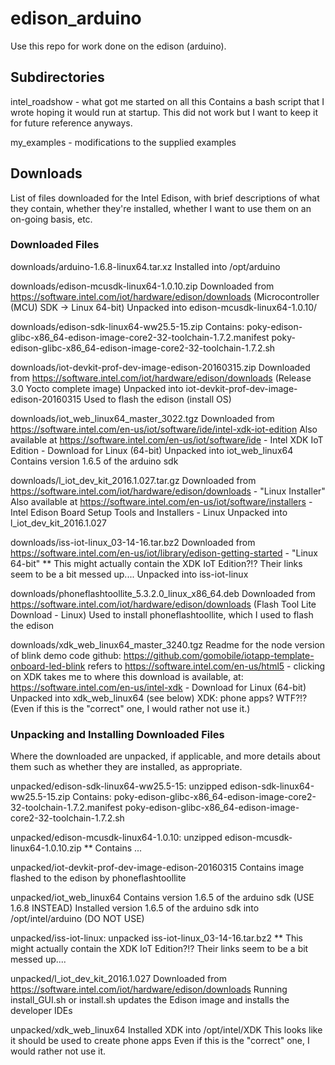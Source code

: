 
# edison_arduino

Use this repo for work done on the edison (arduino).

## Subdirectories

intel_roadshow - what got me started on all this
	Contains a bash script that I wrote hoping it would run at startup.
	This did not work but I want to keep it for future reference anyways.

my_examples - modifications to the supplied examples

## Downloads

List of files downloaded for the Intel Edison, with brief
descriptions of what they contain, whether they're installed,
whether I want to use them on an on-going basis, etc.

### Downloaded Files

downloads/arduino-1.6.8-linux64.tar.xz
	Installed into /opt/arduino

downloads/edison-mcusdk-linux64-1.0.10.zip
	Downloaded from https://software.intel.com/iot/hardware/edison/downloads (Microcontroller (MCU) SDK -> Linux 64-bit)
	Unpacked into edison-mcusdk-linux64-1.0.10/

downloads/edison-sdk-linux64-ww25.5-15.zip
	Contains:
		poky-edison-glibc-x86_64-edison-image-core2-32-toolchain-1.7.2.manifest
		poky-edison-glibc-x86_64-edison-image-core2-32-toolchain-1.7.2.sh

downloads/iot-devkit-prof-dev-image-edison-20160315.zip
	Downloaded from https://software.intel.com/iot/hardware/edison/downloads (Release 3.0 Yocto complete image)
	Unpacked into iot-devkit-prof-dev-image-edison-20160315
	Used to flash the edison (install OS)

downloads/iot_web_linux64_master_3022.tgz
	Downloaded from https://software.intel.com/en-us/iot/software/ide/intel-xdk-iot-edition
	Also available at https://software.intel.com/en-us/iot/software/ide - Intel XDK IoT Edition - Download for Linux (64-bit)
	Unpacked into iot_web_linux64
	Contains version 1.6.5 of the arduino sdk

downloads/l_iot_dev_kit_2016.1.027.tar.gz
	Downloaded from https://software.intel.com/iot/hardware/edison/downloads - "Linux Installer"
	Also available at https://software.intel.com/en-us/iot/software/installers - Intel Edison Board Setup Tools and Installers - Linux
	Unpacked into l_iot_dev_kit_2016.1.027

downloads/iss-iot-linux_03-14-16.tar.bz2
	Downloaded from https://software.intel.com/en-us/iot/library/edison-getting-started - "Linux 64-bit"
**	This might actually contain the XDK IoT Edition?!?  Their links seem to be a bit messed up....
	Unpacked into iss-iot-linux

downloads/phoneflashtoollite_5.3.2.0_linux_x86_64.deb
	Downloaded from https://software.intel.com/iot/hardware/edison/downloads (Flash Tool Lite Download - Linux)
	Used to install phoneflashtoollite, which I used to flash the edison

downloads/xdk_web_linux64_master_3240.tgz
	Readme for the node version of blink demo code github: https://github.com/gomobile/iotapp-template-onboard-led-blink
	  refers to https://software.intel.com/en-us/html5 - clicking on XDK takes me to
	  where this download is available, at: https://software.intel.com/en-us/intel-xdk - Download for Linux (64-bit)
	Unpacked into xdk_web_linux64 (see below)
	XDK: phone apps? WTF?!?  (Even if this is the "correct" one, I would rather not use it.)

### Unpacking and Installing Downloaded Files

Where the downloaded are unpacked, if applicable, and more details about them such as whether they are installed, as appropriate.

unpacked/edison-sdk-linux64-ww25.5-15: unzipped edison-sdk-linux64-ww25.5-15.zip
	Contains:
		poky-edison-glibc-x86_64-edison-image-core2-32-toolchain-1.7.2.manifest
		poky-edison-glibc-x86_64-edison-image-core2-32-toolchain-1.7.2.sh

unpacked/edison-mcusdk-linux64-1.0.10: unzipped edison-mcusdk-linux64-1.0.10.zip
**	Contains ...

unpacked/iot-devkit-prof-dev-image-edison-20160315
	Contains image flashed to the edison by phoneflashtoollite

unpacked/iot_web_linux64
	Contains version 1.6.5 of the arduino sdk (USE 1.6.8 INSTEAD)
	Installed version 1.6.5 of the arduino sdk into /opt/intel/arduino (DO NOT USE)

unpacked/iss-iot-linux: unpacked iss-iot-linux_03-14-16.tar.bz2
**	This might actually contain the XDK IoT Edition?!?  Their links seem to be a bit messed up....

unpacked/l_iot_dev_kit_2016.1.027
	Downloaded from https://software.intel.com/iot/hardware/edison/downloads
	Running install_GUI.sh or install.sh updates the Edison image and installs the developer IDEs

unpacked/xdk_web_linux64
	Installed XDK into /opt/intel/XDK
	This looks like it should be used to create phone apps
	Even if this is the "correct" one, I would rather not use it.


